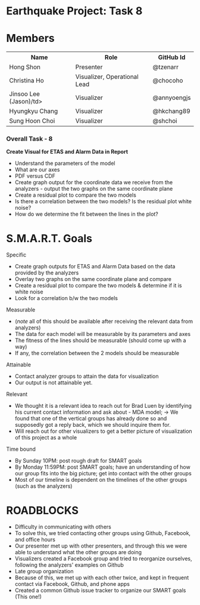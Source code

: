 # Earthquake Project: Task 8


# Members

<table border="0">
<tr>
<th>Name</th>
<th>Role</th>
<th>GitHub Id</th>
</tr>
<tr>
<td>Hong Shon</td>
<td>Presenter</td>
<td>@tzenarr</td>
</tr>
<tr>
<td>Christina Ho</td>
<td>Visualizer, Operational Lead</td>
<td>@chocoho</td>
</tr>
<tr>
<td>Jinsoo Lee (Jason)/td>
<td>Visualizer</td>
<td>@annyoengjs</td>
</tr>
<tr>
<td>Hyungkyu Chang</td>
<td>Visualizer</td>
<td>@hkchang89</td>
</tr>
<tr>
<td>Sung Hoon Choi</td>
<td>Visualizer</td>
<td>@shchoi</td>
</tr>
</table>


### Overall Task - 8
**Create Visual for ETAS and Alarm Data in Report** 
- Understand the parameters of the model
- What are our axes
- PDF versus CDF
- Create graph output for the coordinate data we receive from the analyzers - output the two graphs on the same coordinate plane
- Create a residual plot to compare the two models
- Is there a correlation between the two models? Is the residual plot white noise?
- How do we determine the fit between the lines in the plot?


# S.M.A.R.T. Goals

Specific
- Create graph outputs for ETAS and Alarm Data based on the data provided by the analyzers
- Overlay two graphs on the same coordinate plane and compare
- Create a residual plot to compare the two models & determine if it is white noise
- Look for a correlation b/w the two models

Measurable
- (*note* all of this should be available after receiving the relevant data from analyzers)
- The data for each model will be measurable by its parameters and axes
- The fitness of the lines should be measurable (should come up with a way)
- If any, the correlation between the 2 models should be measurable

Attainable
- Contact analyzer groups to attain the data for visualization
- Our output is not attainable yet. 

Relevant
- We thought it is a relevant idea to reach out for Brad Luen by identifying his current contact information and ask about - MDA model; -> We found that one of the vertical groups has already done so and supposedly got a reply back, which we should inquire them for.
- Will reach out for other visualizers to get a better picture of visualization of this project as a whole

Time bound
- By Sunday 10PM: post rough draft for SMART goals
- By Monday 11:59PM: post SMART goals; have an understanding of how our group fits into the big picture; get into contact with the other groups 
- Most of our timeline is dependent on the timelines of the other groups (such as the analyzers)


# ROADBLOCKS

- Difficulty in communicating with others 
 - To solve this, we tried contacting other groups using Github, Facebook, and office hours
 - Our presenter met up with other presenters, and through this we were able to understand what the other groups are doing
 - Visualizers created a Facebook group and tried to reorganize ourselves, following the analyzers' examples on Github
- Late group organization
 - Because of this, we met up with each other twice, and kept in frequent contact via Facebook, Github, and phone apps
 - Created a common Github issue tracker to organize our SMART goals (This one!)
